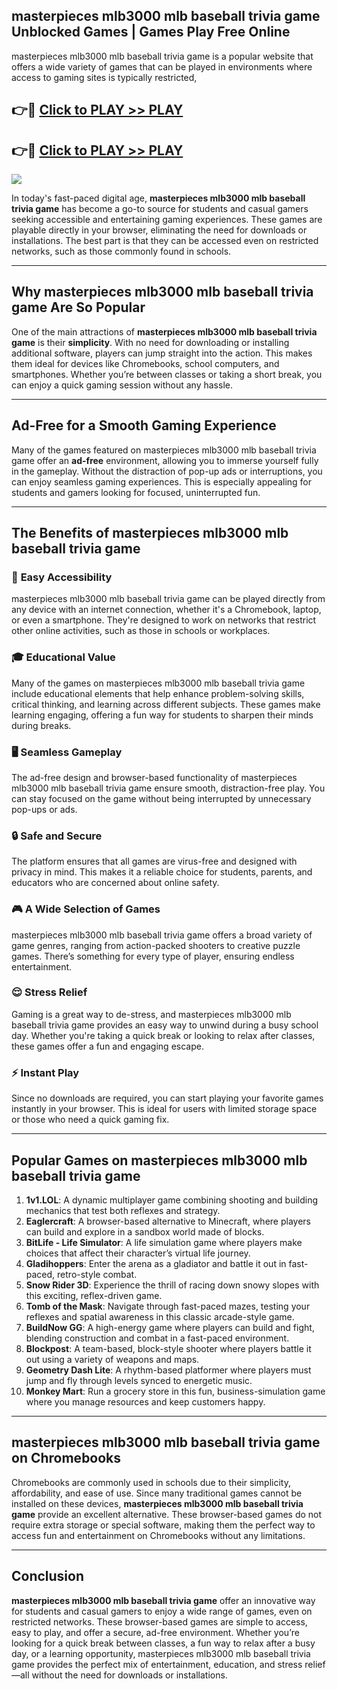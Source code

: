 ## masterpieces mlb3000  mlb baseball trivia game Unblocked Games | Games Play Free Online

masterpieces mlb3000  mlb baseball trivia game is a popular website that offers a wide variety of games that can be played in environments where access to gaming sites is typically restricted,


## 👉🔴 [Click to PLAY >> PLAY](http://freeplayer.one?title=masterpieces_mlb3000__mlb_baseball_trivia_game&ref=19D)

## 👉🔴 [Click to PLAY >> PLAY](http://freeplayer.one?title=masterpieces_mlb3000__mlb_baseball_trivia_game&ref=19D)


<a href="http://freeplayer.one?title=masterpieces_mlb3000__mlb_baseball_trivia_game&ref=19D"><img src="https://clearcache.store/games.png"></a>

In today's fast-paced digital age, **masterpieces mlb3000  mlb baseball trivia game** has become a go-to source for students and casual gamers seeking accessible and entertaining gaming experiences. These games are playable directly in your browser, eliminating the need for downloads or installations. The best part is that they can be accessed even on restricted networks, such as those commonly found in schools.

---

## **Why masterpieces mlb3000  mlb baseball trivia game Are So Popular**

One of the main attractions of **masterpieces mlb3000  mlb baseball trivia game** is their **simplicity**. With no need for downloading or installing additional software, players can jump straight into the action. This makes them ideal for devices like Chromebooks, school computers, and smartphones. Whether you’re between classes or taking a short break, you can enjoy a quick gaming session without any hassle.

---

## **Ad-Free for a Smooth Gaming Experience**

Many of the games featured on masterpieces mlb3000  mlb baseball trivia game offer an **ad-free** environment, allowing you to immerse yourself fully in the gameplay. Without the distraction of pop-up ads or interruptions, you can enjoy seamless gaming experiences. This is especially appealing for students and gamers looking for focused, uninterrupted fun.

---

## **The Benefits of masterpieces mlb3000  mlb baseball trivia game**

### 🚪 **Easy Accessibility**
masterpieces mlb3000  mlb baseball trivia game can be played directly from any device with an internet connection, whether it's a Chromebook, laptop, or even a smartphone. They're designed to work on networks that restrict other online activities, such as those in schools or workplaces.

### 🎓 **Educational Value**
Many of the games on masterpieces mlb3000  mlb baseball trivia game include educational elements that help enhance problem-solving skills, critical thinking, and learning across different subjects. These games make learning engaging, offering a fun way for students to sharpen their minds during breaks.

### 🖥️ **Seamless Gameplay**
The ad-free design and browser-based functionality of masterpieces mlb3000  mlb baseball trivia game ensure smooth, distraction-free play. You can stay focused on the game without being interrupted by unnecessary pop-ups or ads.

### 🔒 **Safe and Secure**
The platform ensures that all games are virus-free and designed with privacy in mind. This makes it a reliable choice for students, parents, and educators who are concerned about online safety.

### 🎮 **A Wide Selection of Games**
masterpieces mlb3000  mlb baseball trivia game offers a broad variety of game genres, ranging from action-packed shooters to creative puzzle games. There’s something for every type of player, ensuring endless entertainment.

### 😌 **Stress Relief**
Gaming is a great way to de-stress, and masterpieces mlb3000  mlb baseball trivia game provides an easy way to unwind during a busy school day. Whether you're taking a quick break or looking to relax after classes, these games offer a fun and engaging escape.

### ⚡ **Instant Play**
Since no downloads are required, you can start playing your favorite games instantly in your browser. This is ideal for users with limited storage space or those who need a quick gaming fix.

---

## **Popular Games on masterpieces mlb3000  mlb baseball trivia game**

1. **1v1.LOL**: A dynamic multiplayer game combining shooting and building mechanics that test both reflexes and strategy.
2. **Eaglercraft**: A browser-based alternative to Minecraft, where players can build and explore in a sandbox world made of blocks.
3. **BitLife - Life Simulator**: A life simulation game where players make choices that affect their character’s virtual life journey.
4. **Gladihoppers**: Enter the arena as a gladiator and battle it out in fast-paced, retro-style combat.
5. **Snow Rider 3D**: Experience the thrill of racing down snowy slopes with this exciting, reflex-driven game.
6. **Tomb of the Mask**: Navigate through fast-paced mazes, testing your reflexes and spatial awareness in this classic arcade-style game.
7. **BuildNow GG**: A high-energy game where players can build and fight, blending construction and combat in a fast-paced environment.
8. **Blockpost**: A team-based, block-style shooter where players battle it out using a variety of weapons and maps.
9. **Geometry Dash Lite**: A rhythm-based platformer where players must jump and fly through levels synced to energetic music.
10. **Monkey Mart**: Run a grocery store in this fun, business-simulation game where you manage resources and keep customers happy.

---

## **masterpieces mlb3000  mlb baseball trivia game on Chromebooks**

Chromebooks are commonly used in schools due to their simplicity, affordability, and ease of use. Since many traditional games cannot be installed on these devices, **masterpieces mlb3000  mlb baseball trivia game** provide an excellent alternative. These browser-based games do not require extra storage or special software, making them the perfect way to access fun and entertainment on Chromebooks without any limitations.

---

## **Conclusion**

**masterpieces mlb3000  mlb baseball trivia game** offer an innovative way for students and casual gamers to enjoy a wide range of games, even on restricted networks. These browser-based games are simple to access, easy to play, and offer a secure, ad-free environment. Whether you’re looking for a quick break between classes, a fun way to relax after a busy day, or a learning opportunity, masterpieces mlb3000  mlb baseball trivia game provides the perfect mix of entertainment, education, and stress relief—all without the need for downloads or installations.